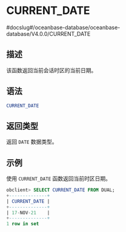 CURRENT_DATE 
=================================
#docslug#/oceanbase-database/oceanbase-database/V4.0.0/CURRENT_DATE


描述 
-----------------------

该函数返回当前会话时区的当前日期。

语法 
-----------------------

```sql
CURRENT_DATE
```



返回类型 
-------------------------

返回 `DATE` 数据类型。

示例 
-----------------------

使用 `CURRENT_DATE` 函数返回当前时区日期。

```sql
obclient> SELECT CURRENT_DATE FROM DUAL;
+--------------+
| CURRENT_DATE |
+--------------+
| 17-NOV-21    |
+--------------+
1 row in set
```


